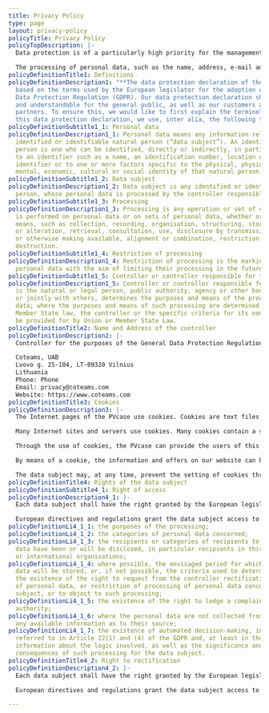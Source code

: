```yaml
---
title: Privacy Policy
type: page
layout: privacy-policy
policyTitle: Privacy Policy
policyTopDescription: |-
  Data protection is of a particularly high priority for the management of the PVcase. The use of the Internet pages of the PVcase is possible without any indication of personal data; however, if a data subject wants to use special enterprise services via our website, processing of personal data could become necessary. If the processing of personal data is necessary and there is no statutory basis for such processing, we generally obtain consent from the data subject.

  The processing of personal data, such as the name, address, e-mail address, or telephone number of a data subject shall always be in line with the General Data Protection Regulation (GDPR), and in accordance with the country-specific data protection regulations applicable to the PVcase. By means of this data protection declaration, our enterprise would like to inform the general public of the nature, scope, and purpose of the personal data we collect, use and process. Furthermore, data subjects are informed, by means of this data protection declaration, of the rights to which they are entitled.
policyDefinitionTitle1: Definitions
policyDefinitionDescription1: "**The data protection declaration of the PVcase is
  based on the terms used by the European legislator for the adoption of the General
  Data Protection Regulation (GDPR). Our data protection declaration should be legible
  and understandable for the general public, as well as our customers and business
  partners. To ensure this, we would like to first explain the terminology used.</p><p>In
  this data protection declaration, we use, inter alia, the following terms:**"
policyDefinitionSubtitle1_1: Personal data
policyDefinitionDescription1_1: Personal data means any information relating to an
  identified or identifiable natural person (“data subject”). An identifiable natural
  person is one who can be identified, directly or indirectly, in particular by reference
  to an identifier such as a name, an identification number, location data, an online
  identifier or to one or more factors specific to the physical, physiological, genetic,
  mental, economic, cultural or social identity of that natural person.
policyDefinitionSubtitle1_2: Data subject
policyDefinitionDescription1_2: Data subject is any identified or identifiable natural
  person, whose personal data is processed by the controller responsible for the processing.
policyDefinitionSubtitle1_3: Processing
policyDefinitionDescription1_3: Processing is any operation or set of operations which
  is performed on personal data or on sets of personal data, whether or not by automated
  means, such as collection, recording, organisation, structuring, storage, adaptation
  or alteration, retrieval, consultation, use, disclosure by transmission, dissemination
  or otherwise making available, alignment or combination, restriction, erasure or
  destruction.
policyDefinitionSubtitle1_4: Restriction of processing
policyDefinitionDescription1_4: Restriction of processing is the marking of stored
  personal data with the aim of limiting their processing in the future.
policyDefinitionSubtitle1_5: Controller or controller responsible for the processing
policyDefinitionDescription1_5: Controller or controller responsible for the processing
  is the natural or legal person, public authority, agency or other body which, alone
  or jointly with others, determines the purposes and means of the processing of personal
  data; where the purposes and means of such processing are determined by Union or
  Member State law, the controller or the specific criteria for its nomination may
  be provided for by Union or Member State Law.
policyDefinitionTitle2: Name and Address of the controller
policyDefinitionDescription2: |-
  Controller for the purposes of the General Data Protection Regulation (GDPR), other data protection laws applicable in Member states of the European Union and other provisions related to data protection is:

  Coteams, UAB
  Lvovo g. 25-104, LT-09320 Vilnius
  Lithuania
  Phone: Phone
  Email: privacy@coteams.com
  Website: https://www.coteams.com
policyDefinitionTitle3: Cookies
policyDefinitionDescription3: |-
  The Internet pages of the PVcase use cookies. Cookies are text files that are stored in a computer system via an Internet browser.

  Many Internet sites and servers use cookies. Many cookies contain a so-called cookie ID. A cookie ID is a unique identifier of the cookie. It consists of a character string through which Internet pages and servers can be assigned to the specific Internet browser in which the cookie was stored. This allows visited Internet sites and servers to differentiate the individual browser of the data subject from other Internet browsers that contain other cookies. A specific Internet browser can be recognized and identified using the unique cookie ID.

  Through the use of cookies, the PVcase can provide the users of this website with more user-friendly services that would not be possible without the cookie setting.

  By means of a cookie, the information and offers on our website can be optimized with the user in mind. Cookies allow us, as previously mentioned, to recognize our website users. The purpose of this recognition is to make it easier for users to utilize our website. The website user that uses cookies, e.g. does not have to enter access data each time the website is accessed, because this is taken over by the website, and the cookie is thus stored on the user’s computer system. Another example is the cookie of a shopping cart in an online shop. The online store remembers the articles that a customer has placed in the virtual shopping cart via a cookie.

  The data subject may, at any time, prevent the setting of cookies through our website by means of a corresponding setting of the Internet browser used, and may thus permanently deny the setting of cookies. Furthermore, already set cookies may be deleted at any time via an Internet browser or other software programs. This is possible in all popular Internet browsers. If the data subject deactivates the setting of cookies in the Internet browser used, not all functions of our website may be entirely usable.
policyDefinitionTitle4: Rights of the data subject
policyDefinitionSubtitle4_1: Right of access
policyDefinitionDescription4_1: |-
  Each data subject shall have the right granted by the European legislator to obtain from the controller free information about his or her personal data stored at any time and a copy of this information. Furthermore, the

  European directives and regulations grant the data subject access to the following information:
policyDefinitionLi4_1_1: the purposes of the processing;
policyDefinitionLi4_1_2: the categories of personal data concerned;
policyDefinitionLi4_1_3: the recipients or categories of recipients to whom the personal
  data have been or will be disclosed, in particular recipients in third countries
  or international organisations;
policyDefinitionLi4_1_4: where possible, the envisaged period for which the personal
  data will be stored, or, if not possible, the criteria used to determine that period;
  the existence of the right to request from the controller rectification or erasure
  of personal data, or restriction of processing of personal data concerning the data
  subject, or to object to such processing;
policyDefinitionLi4_1_5: the existence of the right to lodge a complaint with a supervisory
  authority;
policyDefinitionLi4_1_6: where the personal data are not collected from the data subject,
  any available information as to their source;
policyDefinitionLi4_1_7: the existence of automated decision-making, including profiling,
  referred to in Article 22(1) and (4) of the GDPR and, at least in those cases, meaningful
  information about the logic involved, as well as the significance and envisaged
  consequences of such processing for the data subject.
policyDefinitionTitle4_2: Right to rectification
policyDefinitionDescription4_2: |-
  Each data subject shall have the right granted by the European legislator to obtain from the controller free information about his or her personal data stored at any time and a copy of this information. Furthermore, the

  European directives and regulations grant the data subject access to the following information:

---
```

